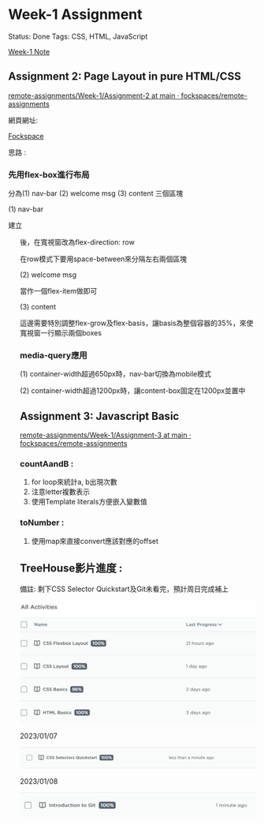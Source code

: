 # Week-1 Assignment

Status: Done
Tags: CSS, HTML, JavaScript

[Week-1 Note](https://www.notion.so/Week-1-Note-65313e82198a481a89639bc5547b28eb)

## Assignment 2: Page Layout in pure HTML/CSS

[remote-assignments/Week-1/Assignment-2 at main · fockspaces/remote-assignments](https://github.com/fockspaces/remote-assignments/tree/main/Week-1/Assignment-2)

網頁網址: 

[Fockspace](https://fockspaces.github.io/remote-assignments/Week-1/Assignment-2/)

思路 :

### 先用flex-box進行布局

分為(1) nav-bar (2) welcome msg (3) content 三個區塊

(1) nav-bar

建立<ul>後，在寬視窗改為flex-direction: row

在row模式下要用space-between來分隔左右兩個區塊

(2) welcome msg

當作一個flex-item做即可

(3) content

這邊需要特別調整flex-grow及flex-basis，讓basis為整個容器的35%，來使寬視窗一行顯示兩個boxes

### media-query應用

(1) container-width超過650px時，nav-bar切換為mobile模式

(2) container-width超過1200px時，讓content-box固定在1200px並置中

## Assignment 3: Javascript Basic

[remote-assignments/Week-1/Assignment-3 at main · fockspaces/remote-assignments](https://github.com/fockspaces/remote-assignments/tree/main/Week-1/Assignment-3)

### countAandB :

1. for loop來統計a, b出現次數
2. 注意letter複數表示
3. 使用Template literals方便嵌入變數值

### toNumber :

1. 使用map來直接convert應該對應的offset

## TreeHouse影片進度 :

備註: 剩下CSS Selector Quickstart及Git未看完，預計周日完成補上

![Untitled](Week-1%20Assignment%200508544bba0d41fb923f18eb54a1c152/Untitled.png)

2023/01/07

![Untitled](Week-1%20Assignment%200508544bba0d41fb923f18eb54a1c152/Untitled%201.png)

2023/01/08

![Untitled](Week-1%20Assignment%200508544bba0d41fb923f18eb54a1c152/Untitled%202.png)